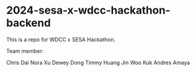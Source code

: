 # 2024-sesa-x-wdcc-hackathon-backend

This is a repo for WDCC x SESA Hackathon.

Team member: 

Chris Dai
Nora Xu
Dewey Dong
Timmy Huang
Jin Woo Kuk
Andres Amaya